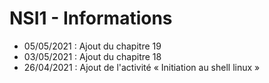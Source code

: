 # NSI1 - Informations

- 05/05/2021 : Ajout du chapitre 19
- 03/05/2021 : Ajout du chapitre 18
- 26/04/2021 : Ajout de l'activité « Initiation au shell linux »